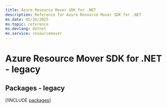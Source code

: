 ```yaml
---
title: Azure Resource Mover SDK for .NET
description: Reference for Azure Resource Mover SDK for .NET
ms.date: 05/26/2025
ms.topic: reference
ms.devlang: dotnet
ms.service: resourcemover
---
```

# Azure Resource Mover SDK for .NET - legacy
## Packages - legacy
[!INCLUDE [packages](resource-mover-index.md)]
